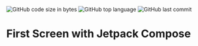 ![GitHub code size in bytes](https://img.shields.io/github/languages/code-size/cassianasoares/FirstScreenJetpackCompose?color=purple)
![GitHub top language](https://img.shields.io/github/languages/top/cassianasoares/FirstScreenJetpackCompose?color=blueviolet)
![GitHub last commit](https://img.shields.io/github/last-commit/cassianasoares/FirstScreenJetpackCompose?color=yellow)

# First Screen with Jetpack Compose


